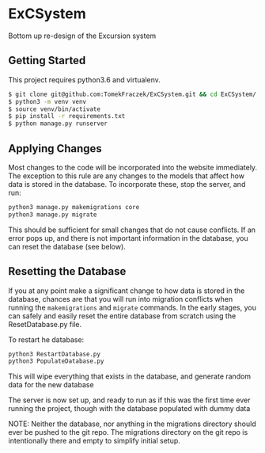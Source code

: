 # ExCSystem

Bottom up re-design of the Excursion system

## Getting Started

This project requires python3.6 and virtualenv.

```bash
$ git clone git@github.com:TomekFraczek/ExCSystem.git && cd ExCSystem/
$ python3 -m venv venv
$ source venv/bin/activate
$ pip install -r requirements.txt
$ python manage.py runserver
```

## Applying Changes</b>

Most changes to the code will be incorporated into the website
immediately. The exception to this rule are any changes to the models
that affect how data is stored in the database. To incorporate these,
stop the server, and run:

```bash
python3 manage.py makemigrations core
python3 manage.py migrate
```

This should be sufficient for small changes that do not cause conflicts.
If an error pops up, and there is not important information in the
database, you can reset the database (see below).

## Resetting the Database

If you at any point make a significant change to how data is stored in
the database, chances are that you will run into migration conflicts
when running the `makemigrations` and `migrate` commands. In the early
stages, you can safely and easily reset the entire database from scratch
using the ResetDatabase.py file.

To restart he database:

```bash
python3 RestartDatabase.py
python3 PopulateDatabase.py
```

This will wipe everything that exists in the database, and generate random data for the new database

The server is now set up, and ready to run as if this was the first time
ever running the project, though with the database populated with dummy data

NOTE: Neither the database, nor anything in the migrations directory
should ever be pushed to the git repo. The migrations directory on the
 git repo is intentionally there and empty to simplify initial setup.

